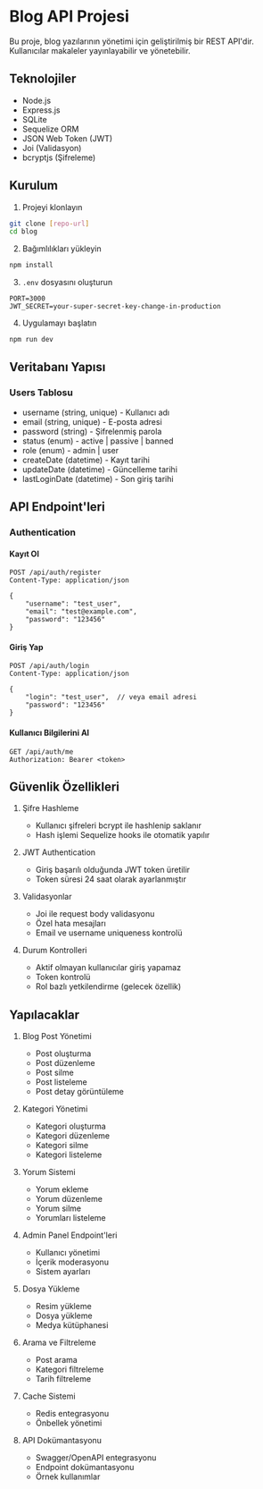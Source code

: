 # Blog API Projesi

Bu proje, blog yazılarının yönetimi için geliştirilmiş bir REST API'dir. Kullanıcılar makaleler yayınlayabilir ve yönetebilir.

## Teknolojiler

- Node.js
- Express.js
- SQLite
- Sequelize ORM
- JSON Web Token (JWT)
- Joi (Validasyon)
- bcryptjs (Şifreleme)

## Kurulum

1. Projeyi klonlayın
```bash
git clone [repo-url]
cd blog
```

2. Bağımlılıkları yükleyin
```bash
npm install
```

3. `.env` dosyasını oluşturun
```env
PORT=3000
JWT_SECRET=your-super-secret-key-change-in-production
```

4. Uygulamayı başlatın
```bash
npm run dev
```

## Veritabanı Yapısı

### Users Tablosu
- username (string, unique) - Kullanıcı adı
- email (string, unique) - E-posta adresi
- password (string) - Şifrelenmiş parola
- status (enum) - active | passive | banned
- role (enum) - admin | user
- createDate (datetime) - Kayıt tarihi
- updateDate (datetime) - Güncelleme tarihi
- lastLoginDate (datetime) - Son giriş tarihi

## API Endpoint'leri

### Authentication

#### Kayıt Ol
```http
POST /api/auth/register
Content-Type: application/json

{
    "username": "test_user",
    "email": "test@example.com",
    "password": "123456"
}
```

#### Giriş Yap
```http
POST /api/auth/login
Content-Type: application/json

{
    "login": "test_user",  // veya email adresi
    "password": "123456"
}
```

#### Kullanıcı Bilgilerini Al
```http
GET /api/auth/me
Authorization: Bearer <token>
```

## Güvenlik Özellikleri

1. Şifre Hashleme
   - Kullanıcı şifreleri bcrypt ile hashlenip saklanır
   - Hash işlemi Sequelize hooks ile otomatik yapılır

2. JWT Authentication
   - Giriş başarılı olduğunda JWT token üretilir
   - Token süresi 24 saat olarak ayarlanmıştır

3. Validasyonlar
   - Joi ile request body validasyonu
   - Özel hata mesajları
   - Email ve username uniqueness kontrolü

4. Durum Kontrolleri
   - Aktif olmayan kullanıcılar giriş yapamaz
   - Token kontrolü
   - Rol bazlı yetkilendirme (gelecek özellik)

## Yapılacaklar

1. Blog Post Yönetimi
   - Post oluşturma
   - Post düzenleme
   - Post silme
   - Post listeleme
   - Post detay görüntüleme

2. Kategori Yönetimi
   - Kategori oluşturma
   - Kategori düzenleme
   - Kategori silme
   - Kategori listeleme

3. Yorum Sistemi
   - Yorum ekleme
   - Yorum düzenleme
   - Yorum silme
   - Yorumları listeleme

4. Admin Panel Endpoint'leri
   - Kullanıcı yönetimi
   - İçerik moderasyonu
   - Sistem ayarları

5. Dosya Yükleme
   - Resim yükleme
   - Dosya yükleme
   - Medya kütüphanesi

6. Arama ve Filtreleme
   - Post arama
   - Kategori filtreleme
   - Tarih filtreleme

7. Cache Sistemi
   - Redis entegrasyonu
   - Önbellek yönetimi

8. API Dokümantasyonu
   - Swagger/OpenAPI entegrasyonu
   - Endpoint dokümantasyonu
   - Örnek kullanımlar

